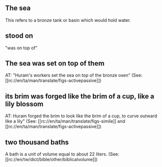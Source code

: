 ## The sea ##

This refers to a bronze tank or basin which would hold water.

## stood on ##

"was on top of"

## The sea was set on top of them ##

AT: "Huram's workers set the sea on top of the bronze oxen" (See: [[rc://en/ta/man/translate/figs-activepassive]])

## its brim was forged like the brim of a cup, like a lily blossom ##

AT: Huram forged the brim to look like the brim of a cup, to curve outward like a lily" (See: [[rc://en/ta/man/translate/figs-simile]] and [[rc://en/ta/man/translate/figs-activepassive]])

## two thousand baths ##

A bath is a unit of volume equal to about 22 liters. (See: [[rc://en/tw/dict/bible/other/biblicalvolume]])